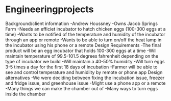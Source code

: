 Engineeringprojects
===================
Background/client information
-Andrew Houssney
-Owns Jacob Springs Farm
-Needs an efficiet incubator to hatch chicken eggs (100-300 eggs at a time)
-Wants to be notified of the temperature and humidity of the incubator through an app or remote
-Wants to be able to turn on/off the heat lamp in the incubator using his phone or a remote
Design Requirements
-The final product will be an egg incubator that holds 100-300 eggs at a time
-Will maintain temperature of 99.5-101.5 degrees fahrenheit depending on the type of incubator we build
-Will maintain a 40-50% humidity 
-Will turn eggs 3-5 times a day for the first 18 days of incubation
-Farmer will be able to see and control temperature and humidiity by remote or phone app
Design alternatives
-We were deciding between fixing the incubation issue, freezer and fridge issue, and greenhouse issue
-Might use a phone app or a remote
-Many things we can make the chamber out of
-Many ways to turn eggs inside the chamber

